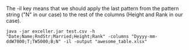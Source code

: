 The -il key means that we should apply the last pattern from the pattern string ("N" in our case) to the rest of the columns (Height and Rank in our case).
```
java -jar exceller.jar test.csv -h "Date;Name;RndStr;Married;Height;Rank" -columns "Dyyyy-mm-ddW7000;T;TW5000;B;N" -il -output "awesome_table.xlsx"
```